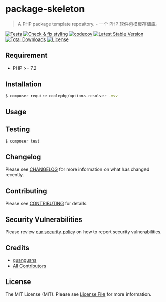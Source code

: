 # package-skeleton

> A PHP package template repository. - 一个 PHP 软件包模板存储库。

[![Tests](https://github.com/coolephp/options-resolver/workflows/Tests/badge.svg)](https://github.com/coolephp/options-resolver/actions)
[![Check & fix styling](https://github.com/coolephp/options-resolver/workflows/Check%20&%20fix%20styling/badge.svg)](https://github.com/coolephp/options-resolver/actions)
[![codecov](https://codecov.io/gh/coolephp/options-resolver/branch/main/graph/badge.svg?token=URGFAWS6S4)](https://codecov.io/gh/coolephp/options-resolver)
[![Latest Stable Version](https://poser.pugx.org/coolephp/options-resolver/v)](//packagist.org/packages/coolephp/options-resolver)
[![Total Downloads](https://poser.pugx.org/coolephp/options-resolver/downloads)](//packagist.org/packages/coolephp/options-resolver)
[![License](https://poser.pugx.org/coolephp/options-resolver/license)](//packagist.org/packages/coolephp/options-resolver)

## Requirement

* PHP >= 7.2

## Installation

``` bash
$ composer require coolephp/options-resolver -vvv
```

## Usage

## Testing

``` bash
$ composer test
```

## Changelog

Please see [CHANGELOG](CHANGELOG.md) for more information on what has changed recently.

## Contributing

Please see [CONTRIBUTING](.github/CONTRIBUTING.md) for details.

## Security Vulnerabilities

Please review [our security policy](../../security/policy) on how to report security vulnerabilities.

## Credits

* [guanguans](https://github.com/guanguans)
* [All Contributors](../../contributors)

## License

The MIT License (MIT). Please see [License File](LICENSE) for more information.
